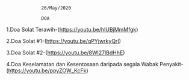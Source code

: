                  26/May/2020
                 
                 DOA
                  
                 
   1.Doa Solat Terawih-(https://youtu.be/hIUBjMmMfgk)
   
   2.Doa Solat #1-(https://youtu.be/qPYjwrkyQrI)
   
   3.Doa Solat #2-(https://youtu.be/8Wl27lBdHhE)
   
   4.Doa Keselamatan dan Kesentosaan daripada segala Wabak Penyakit-(https://youtu.be/ppyZOW_KcFk)
   
